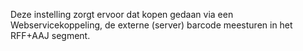 Deze instelling zorgt ervoor dat kopen gedaan via een Webservicekoppeling, de externe (server) barcode meesturen in het RFF+AAJ segment.
